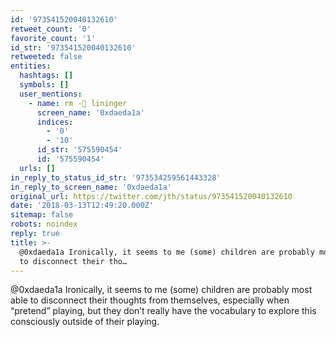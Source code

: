 ```yaml
---
id: '973541520040132610'
retweet_count: '0'
favorite_count: '1'
id_str: '973541520040132610'
retweeted: false
entities:
  hashtags: []
  symbols: []
  user_mentions:
    - name: rm -🐀 lininger
      screen_name: '0xdaeda1a'
      indices:
        - '0'
        - '10'
      id_str: '575590454'
      id: '575590454'
  urls: []
in_reply_to_status_id_str: '973534259561443328'
in_reply_to_screen_name: '0xdaeda1a'
original_url: https://twitter.com/jth/status/973541520040132610
date: '2018-03-13T12:49:20.000Z'
sitemap: false
robots: noindex
reply: true
title: >-
  @0xdaeda1a Ironically, it seems to me (some) children are probably most able
  to disconnect their tho…
---
```


@0xdaeda1a Ironically, it seems to me (some) children are probably most able to disconnect their thoughts from themselves, especially when “pretend” playing, but they don’t really have the vocabulary to explore this consciously outside of their playing.